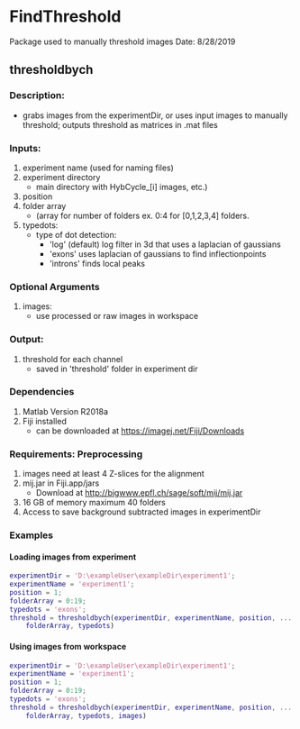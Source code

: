 


# FindThreshold
Package used to manually threshold images
Date: 8/28/2019

## thresholdbych

### Description: 
* grabs images from the experimentDir, or uses input images to manually threshold; outputs threshold as matrices in .mat files

### Inputs: 
1. experiment name (used for naming files)
2. experiment directory
	* main directory with HybCycle_[i] images, etc.)
3. position
4. folder array
	* (array for number of folders ex. 0:4 for [0,1,2,3,4] folders.
5. typedots:
	* type of dot detection: 
		* 'log' (default) log filter in 3d that uses a laplacian of gaussians
		* 'exons' uses laplacian of gaussians to find inflectionpoints
		* 'introns' finds local peaks
### Optional Arguments
1. images:
	* use processed or raw images in workspace
### Output: 
1. threshold for each channel
	* saved in 'threshold' folder in experiment dir

### Dependencies
1. Matlab Version R2018a
2. Fiji installed
	* can be downloaded at https://imagej.net/Fiji/Downloads

### Requirements: Preprocessing
1. images need at least 4 Z-slices for the alignment
2. mij.jar in Fiji.app/jars
	* Download at http://bigwww.epfl.ch/sage/soft/mij/mij.jar
3. 16 GB of memory maximum 40 folders 
4. Access to save background subtracted images in experimentDir
### Examples
#### Loading images from experiment
```Matlab 
experimentDir = 'D:\exampleUser\exampleDir\experiment1';
experimentName = 'experiment1';
position = 1;
folderArray = 0:19;
typedots = 'exons';
threshold = thresholdbych(experimentDir, experimentName, position, ...
    folderArray, typedots)
```
#### Using images from workspace
```Matlab 
experimentDir = 'D:\exampleUser\exampleDir\experiment1';
experimentName = 'experiment1';
position = 1;
folderArray = 0:19;
typedots = 'exons'; 
threshold = thresholdbych(experimentDir, experimentName, position, ...
    folderArray, typedots, images)
```
